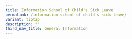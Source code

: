 ```yaml
---
title: Information School of Child's Sick Leave
permalink: /information-school-of-child-s-sick-leave/
variant: tiptap
description: ""
third_nav_title: General Information
---
```

